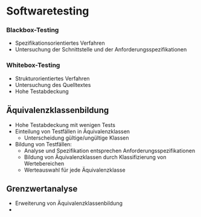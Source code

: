 # Softwaretesting

### Blackbox-Testing
- Spezifikationsorientiertes Verfahren
- Untersuchung der Schnittstelle und der Anforderungsspezifikationen

### Whitebox-Testing
- Strukturorientiertes Verfahren
- Untersuchung des Quelltextes
- Hohe Testabdeckung

## Äquivalenzklassenbildung
- Hohe Testabdeckung mit wenigen Tests
- Einteilung von Testfällen in Äquivalenzklassen
  - Unterscheidung gültige/ungültige Klassen
- Bildung von Testfällen:
  - Analyse und Spezifikation entsprechen Anforderungsspezifikationen
  - Bildung von Äquivalenzklassen durch Klassifizierung von Wertebereichen
  - Werteauswahl für jede Äquivalenzklasse
 
## Grenzwertanalyse
- Erweiterung von Äquivalenzklassenbildung
- 
